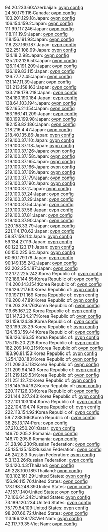 94.20.233.60:Azerbaijan: [ovpn config](vpn/94_20_233_60.ovpn)  
24.50.179.116:Canada: [ovpn config](vpn/24_50_179_116.ovpn)  
103.201.129.18:Japan: [ovpn config](vpn/103_201_129_18.ovpn)  
106.154.159.2:Japan: [ovpn config](vpn/106_154_159_2.ovpn)  
111.99.117.246:Japan: [ovpn config](vpn/111_99_117_246.ovpn)  
118.111.19.9:Japan: [ovpn config](vpn/118_111_19_9.ovpn)  
118.156.191.93:Japan: [ovpn config](vpn/118_156_191_93.ovpn)  
118.237.169.187:Japan: [ovpn config](vpn/118_237_169_187.ovpn)  
122.251.108.99:Japan: [ovpn config](vpn/122_251_108_99.ovpn)  
124.18.2.98:Japan: [ovpn config](vpn/124_18_2_98.ovpn)  
125.202.126.50:Japan: [ovpn config](vpn/125_202_126_50.ovpn)  
126.114.191.209:Japan: [ovpn config](vpn/126_114_191_209.ovpn)  
126.169.83.115:Japan: [ovpn config](vpn/126_169_83_115.ovpn)  
126.77.72.45:Japan: [ovpn config](vpn/126_77_72_45.ovpn)  
131.147.11.39:Japan: [ovpn config](vpn/131_147_11_39.ovpn)  
131.213.158.163:Japan: [ovpn config](vpn/131_213_158_163.ovpn)  
133.218.179.218:Japan: [ovpn config](vpn/133_218_179_218.ovpn)  
134.180.190.184:Japan: [ovpn config](vpn/134_180_190_184.ovpn)  
138.64.103.194:Japan: [ovpn config](vpn/138_64_103_194.ovpn)  
152.165.21.154:Japan: [ovpn config](vpn/152_165_21_154.ovpn)  
153.166.141.209:Japan: [ovpn config](vpn/153_166_141_209.ovpn)  
180.199.199.98:Japan: [ovpn config](vpn/180_199_199_98.ovpn)  
182.158.82.186:Japan: [ovpn config](vpn/182_158_82_186.ovpn)  
218.216.4.47:Japan: [ovpn config](vpn/218_216_4_47.ovpn)  
218.40.135.86:Japan: [ovpn config](vpn/218_40_135_86.ovpn)  
219.100.37.110:Japan: [ovpn config](vpn/219_100_37_110.ovpn)  
219.100.37.118:Japan: [ovpn config](vpn/219_100_37_118.ovpn)  
219.100.37.126:Japan: [ovpn config](vpn/219_100_37_126.ovpn)  
219.100.37.158:Japan: [ovpn config](vpn/219_100_37_158.ovpn)  
219.100.37.165:Japan: [ovpn config](vpn/219_100_37_165.ovpn)  
219.100.37.166:Japan: [ovpn config](vpn/219_100_37_166.ovpn)  
219.100.37.169:Japan: [ovpn config](vpn/219_100_37_169.ovpn)  
219.100.37.179:Japan: [ovpn config](vpn/219_100_37_179.ovpn)  
219.100.37.190:Japan: [ovpn config](vpn/219_100_37_190.ovpn)  
219.100.37.2:Japan: [ovpn config](vpn/219_100_37_2.ovpn)  
219.100.37.24:Japan: [ovpn config](vpn/219_100_37_24.ovpn)  
219.100.37.29:Japan: [ovpn config](vpn/219_100_37_29.ovpn)  
219.100.37.54:Japan: [ovpn config](vpn/219_100_37_54.ovpn)  
219.100.37.56:Japan: [ovpn config](vpn/219_100_37_56.ovpn)  
219.100.37.81:Japan: [ovpn config](vpn/219_100_37_81.ovpn)  
219.100.37.90:Japan: [ovpn config](vpn/219_100_37_90.ovpn)  
220.158.33.79:Japan: [ovpn config](vpn/220_158_33_79.ovpn)  
221.114.170.62:Japan: [ovpn config](vpn/221_114_170_62.ovpn)  
58.87.159.114:Japan: [ovpn config](vpn/58_87_159_114.ovpn)  
59.134.27.119:Japan: [ovpn config](vpn/59_134_27_119.ovpn)  
60.122.123.171:Japan: [ovpn config](vpn/60_122_123_171.ovpn)  
60.150.225.64:Japan: [ovpn config](vpn/60_150_225_64.ovpn)  
60.60.179.178:Japan: [ovpn config](vpn/60_60_179_178.ovpn)  
90.149.135.242:Japan: [ovpn config](vpn/90_149_135_242.ovpn)  
92.202.254.187:Japan: [ovpn config](vpn/92_202_254_187.ovpn)  
112.172.225.242:Korea Republic of: [ovpn config](vpn/112_172_225_242.ovpn)  
112.186.144.55:Korea Republic of: [ovpn config](vpn/112_186_144_55.ovpn)  
114.200.143.154:Korea Republic of: [ovpn config](vpn/114_200_143_154.ovpn)  
116.126.217.63:Korea Republic of: [ovpn config](vpn/116_126_217_63.ovpn)  
119.197.171.169:Korea Republic of: [ovpn config](vpn/119_197_171_169.ovpn)  
119.200.47.89:Korea Republic of: [ovpn config](vpn/119_200_47_89.ovpn)  
119.203.29.176:Korea Republic of: [ovpn config](vpn/119_203_29_176.ovpn)  
119.65.167.22:Korea Republic of: [ovpn config](vpn/119_65_167_22.ovpn)  
121.147.234.217:Korea Republic of: [ovpn config](vpn/121_147_234_217.ovpn)  
121.159.124.38:Korea Republic of: [ovpn config](vpn/121_159_124_38.ovpn)  
123.199.28.29:Korea Republic of: [ovpn config](vpn/123_199_28_29.ovpn)  
124.153.159.44:Korea Republic of: [ovpn config](vpn/124_153_159_44.ovpn)  
168.126.166.35:Korea Republic of: [ovpn config](vpn/168_126_166_35.ovpn)  
175.115.20.228:Korea Republic of: [ovpn config](vpn/175_115_20_228.ovpn)  
182.209.140.215:Korea Republic of: [ovpn config](vpn/182_209_140_215.ovpn)  
183.96.81.153:Korea Republic of: [ovpn config](vpn/183_96_81_153.ovpn)  
1.254.120.183:Korea Republic of: [ovpn config](vpn/1_254_120_183.ovpn)  
211.209.35.118:Korea Republic of: [ovpn config](vpn/211_209_35_118.ovpn)  
211.209.94.143:Korea Republic of: [ovpn config](vpn/211_209_94_143.ovpn)  
211.219.129.53:Korea Republic of: [ovpn config](vpn/211_219_129_53.ovpn)  
211.251.12.74:Korea Republic of: [ovpn config](vpn/211_251_12_74.ovpn)  
218.145.154.192:Korea Republic of: [ovpn config](vpn/218_145_154_192.ovpn)  
220.117.126.33:Korea Republic of: [ovpn config](vpn/220_117_126_33.ovpn)  
221.144.227.243:Korea Republic of: [ovpn config](vpn/221_144_227_243.ovpn)  
222.101.103.104:Korea Republic of: [ovpn config](vpn/222_101_103_104.ovpn)  
222.104.194.74:Korea Republic of: [ovpn config](vpn/222_104_194_74.ovpn)  
222.113.154.92:Korea Republic of: [ovpn config](vpn/222_113_154_92.ovpn)  
59.7.238.166:Korea Republic of: [ovpn config](vpn/59_7_238_166.ovpn)  
38.25.13.174:Peru: [ovpn config](vpn/38_25_13_174.ovpn)  
37.210.250.201:Qatar: [ovpn config](vpn/37_210_250_201.ovpn)  
146.70.205.2:Romania: [ovpn config](vpn/146_70_205_2.ovpn)  
146.70.205.6:Romania: [ovpn config](vpn/146_70_205_6.ovpn)  
31.28.98.230:Russian Federation: [ovpn config](vpn/31_28_98_230.ovpn)  
45.135.135.153:Russian Federation: [ovpn config](vpn/45_135_135_153.ovpn)  
46.242.8.3:Russian Federation: [ovpn config](vpn/46_242_8_3.ovpn)  
5.3.133.26:Russian Federation: [ovpn config](vpn/5_3_133_26.ovpn)  
124.120.4.3:Thailand: [ovpn config](vpn/124_120_4_3.ovpn)  
49.228.100.189:Thailand: [ovpn config](vpn/49_228_100_189.ovpn)  
103.102.161.29:United States: [ovpn config](vpn/103_102_161_29.ovpn)  
156.96.115.76:United States: [ovpn config](vpn/156_96_115_76.ovpn)  
173.198.248.39:United States: [ovpn config](vpn/173_198_248_39.ovpn)  
47.157.1.140:United States: [ovpn config](vpn/47_157_1_140.ovpn)  
72.106.64.242:United States: [ovpn config](vpn/72_106_64_242.ovpn)  
73.189.120.234:United States: [ovpn config](vpn/73_189_120_234.ovpn)  
75.179.54.109:United States: [ovpn config](vpn/75_179_54_109.ovpn)  
98.207.66.72:United States: [ovpn config](vpn/98_207_66_72.ovpn)  
113.166.128.178:Viet Nam: [ovpn config](vpn/113_166_128_178.ovpn)  
42.117.79.35:Viet Nam: [ovpn config](vpn/42_117_79_35.ovpn)  
